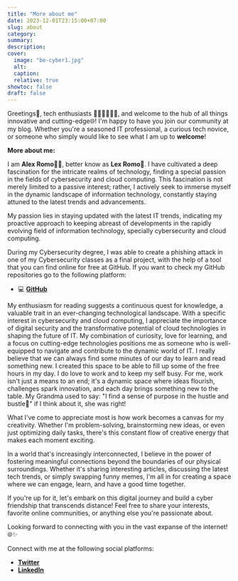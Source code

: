 ```yaml
---
title: "More about me"
date: 2023-12-01T23:15:00+07:00
slug: about
category:
summary:
description: 
cover:
  image: "be-cyber1.jpg"
  alt: 
  caption: 
  relative: true
showtoc: false
draft: false
---
```

Greetings👋​, tech enthusiasts 🧑‍💻​👨‍💻​👩‍💻​, and welcome to the hub of all things innovative and cutting-edge🌐​! I'm happy to have you join our community at my blog. Whether you're a seasoned IT professional, a curious tech novice, or someone who simply would like to see what I am up to **welcome**!

**More about me:**

I am **Alex Romo**👨‍💻​, better know as **Lex Romo**👦​. I have cultivated a deep fascination for the intricate realms of technology, finding a special passion in the fields of cybersecurity and cloud computing. This fascination is not merely limited to a passive interest; rather, I actively seek to immerse myself in the dynamic landscape of information technology, constantly staying attuned to the latest trends and advancements. 

My passion lies in staying updated with the latest IT trends, indicating my proactive approach to keeping abreast of developments in the rapidly evolving field of information technology, specially cybersecurity and cloud computing. 

During my Cybersecurity degree, I was able to create a phishing attack in one of my Cybersecurity classes as a final project, with the help of a tool that you can find online for free at GitHub. If you want to check my GitHub repositories go to the following platform:
- 💻 [**GitHub**](https://github.com/)

My enthusiasm for reading suggests a continuous quest for knowledge, a valuable trait in an ever-changing technological landscape. With a specific interest in cybersecurity and cloud computing, I appreciate the importance of digital security and the transformative potential of cloud technologies in shaping the future of IT. 
My combination of curiosity, love for learning, and a focus on cutting-edge technologies positions me as someone who is well-equipped to navigate and contribute to the dynamic world of IT. I really believe that we can always find some minutes of our day to learn and read something new.
I created this space to be able to fill up some of the free hours in my day. I do love to work and to keep my self busy. For me, work isn't just a means to an end; it's a dynamic space where ideas flourish, challenges spark innovation, and each day brings something new to the table. My Grandma used to say: "I find a sense of purpose in the hustle and bustle👵​" if I think about it, she was right!

What I've come to appreciate most is how work becomes a canvas for my creativity. Whether I'm problem-solving, brainstorming new ideas, or even just optimizing daily tasks, there's this constant flow of creative energy that makes each moment exciting. 

In a world that's increasingly interconnected, I believe in the power of fostering meaningful connections beyond the boundaries of our physical surroundings. Whether it's sharing interesting articles, discussing the latest tech trends, or simply swapping funny memes, I'm all in for creating a space where we can engage, learn, and have a good time together.

If you're up for it, let's embark on this digital journey and build a cyber friendship that transcends distance! Feel free to share your interests, favorite online communities, or anything else you're passionate about.

Looking forward to connecting with you in the vast expanse of the internet! 🌐✨

Connect with me at the following social platforms:
- [**Twitter**](https://twitter.com/lexromoo)
- [**LinkedIn**](https://www.linkedin.com/in/alex-romo-0b720a2a2/)